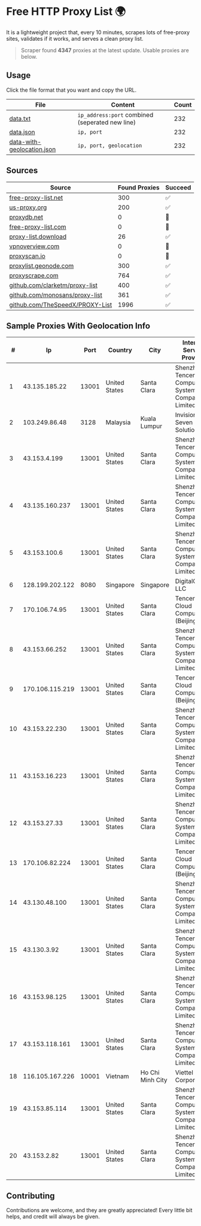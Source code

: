 
# Free HTTP Proxy List 🌍

It is a lightweight project that, every 10 minutes, scrapes lots of free-proxy sites, validates if it works, and serves a clean proxy list.


> Scraper found **4347** proxies at the latest update. Usable proxies are below.

## Usage

Click the file format that you want and copy the URL.


|File|Content|Count|
|----|-------|-----|
|[data.txt](https://raw.githubusercontent.com/themiralay/Proxy-List-World/master/data.txt)|`ip_address:port` combined (seperated new line)|232|
|[data.json](https://raw.githubusercontent.com/themiralay/Proxy-List-World/master/data.json)|`ip, port`|232|
|[data-with-geolocation.json](https://raw.githubusercontent.com/themiralay/Proxy-List-World/master/data-with-geolocation.json)|`ip, port, geolocation`|232|

## Sources

|Source|Found Proxies|Succeed|
|------|-------------|-------|
|[free-proxy-list.net](https://free-proxy-list.net)|300|✅|
|[us-proxy.org](https://www.us-proxy.org)|200|✅|
|[proxydb.net](http://proxydb.net)|0|🚫|
|[free-proxy-list.com](https://free-proxy-list.com/?page=&port=&type%5B%5D=http&type%5B%5D=https&up_time=0&search=Search)|0|🚫|
|[proxy-list.download](https://www.proxy-list.download/HTTP)|26|✅|
|[vpnoverview.com](https://vpnoverview.com/privacy/anonymous-browsing/free-proxy-servers)|0|🚫|
|[proxyscan.io](https://www.proxyscan.io)|0|🚫|
|[proxylist.geonode.com](https://proxylist.geonode.com/api/proxy-list?limit=300&page=1&sort_by=lastChecked&sort_type=desc&protocols=http,https)|300|✅|
|[proxyscrape.com](https://api.proxyscrape.com/v2/?request=displayproxies&protocol=http&timeout=10000&country=all&ssl=all&anonymity=all)|764|✅|
|[github.com/clarketm/proxy-list](https://raw.githubusercontent.com/clarketm/proxy-list/master/proxy-list-raw.txt)|400|✅|
|[github.com/monosans/proxy-list](https://raw.githubusercontent.com/monosans/proxy-list/main/proxies/http.txt)|361|✅|
|[github.com/TheSpeedX/PROXY-List](https://raw.githubusercontent.com/TheSpeedX/PROXY-List/master/http.txt)|1996|✅|


## Sample Proxies With Geolocation Info

|#|Ip|Port|Country|City|Internet Service Provider|
|-|--|----|-------|----|-------------------------|
|1|43.135.185.22|13001|United States|Santa Clara|Shenzhen Tencent Computer Systems Company Limited|
|2|103.249.86.48|3128|Malaysia|Kuala Lumpur|Invision Seven Solutions|
|3|43.153.4.199|13001|United States|Santa Clara|Shenzhen Tencent Computer Systems Company Limited|
|4|43.135.160.237|13001|United States|Santa Clara|Shenzhen Tencent Computer Systems Company Limited|
|5|43.153.100.6|13001|United States|Santa Clara|Shenzhen Tencent Computer Systems Company Limited|
|6|128.199.202.122|8080|Singapore|Singapore|DigitalOcean, LLC|
|7|170.106.74.95|13001|United States|Santa Clara|Tencent Cloud Computing (Beijing) Co|
|8|43.153.66.252|13001|United States|Santa Clara|Shenzhen Tencent Computer Systems Company Limited|
|9|170.106.115.219|13001|United States|Santa Clara|Tencent Cloud Computing (Beijing) Co|
|10|43.153.22.230|13001|United States|Santa Clara|Shenzhen Tencent Computer Systems Company Limited|
|11|43.153.16.223|13001|United States|Santa Clara|Shenzhen Tencent Computer Systems Company Limited|
|12|43.153.27.33|13001|United States|Santa Clara|Shenzhen Tencent Computer Systems Company Limited|
|13|170.106.82.224|13001|United States|Santa Clara|Tencent Cloud Computing (Beijing) Co|
|14|43.130.48.100|13001|United States|Santa Clara|Shenzhen Tencent Computer Systems Company Limited|
|15|43.130.3.92|13001|United States|Santa Clara|Shenzhen Tencent Computer Systems Company Limited|
|16|43.153.98.125|13001|United States|Santa Clara|Shenzhen Tencent Computer Systems Company Limited|
|17|43.153.118.161|13001|United States|Santa Clara|Shenzhen Tencent Computer Systems Company Limited|
|18|116.105.167.226|10001|Vietnam|Ho Chi Minh City|Viettel Corporation|
|19|43.153.85.114|13001|United States|Santa Clara|Shenzhen Tencent Computer Systems Company Limited|
|20|43.153.2.82|13001|United States|Santa Clara|Shenzhen Tencent Computer Systems Company Limited|



## Contributing

Contributions are welcome, and they are greatly appreciated! Every
little bit helps, and credit will always be given.

